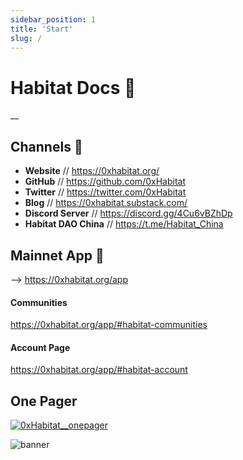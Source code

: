 ```yaml
---
sidebar_position: 1
title: 'Start'
slug: /
---
```


# Habitat Docs 🌱
__
## **Channels** 📣
* **Website** // https://0xhabitat.org/
* **GitHub** // https://github.com/0xHabitat
* **Twitter** // https://twitter.com/0xHabitat
* **Blog** // https://0xhabitat.substack.com/
* **Discord Server** // https://discord.gg/4Cu6vBZhDp
* **Habitat DAO China** // https://t.me/Habitat_China

## **Mainnet App** 🌈
--> https://0xhabitat.org/app

#### **Communities**
https://0xhabitat.org/app/#habitat-communities

#### **Account Page**
https://0xhabitat.org/app/#habitat-account

## **One Pager**
[![0xHabitat__onepager](https://user-images.githubusercontent.com/45236782/132473382-bc942651-d1ae-4a09-88ec-d6a5a1c1c8c6.png)](https://user-images.githubusercontent.com/45236782/132473382-bc942651-d1ae-4a09-88ec-d6a5a1c1c8c6.png)

![banner](/banner.png)
